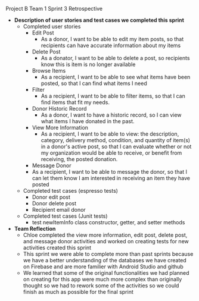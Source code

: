 Project B Team 1 Sprint 3 Retrospective
- **Description of user stories and test cases we completed this sprint**
  - Completed user stories
    - Edit Post
      - As a donor, I want to be able to edit my item posts, so that recipients can have accurate information about my items
    - Delete Post
      - As a donator, I want to be able to delete a post, so recipients know this is item is no longer available
    - Browse Items
      - As a recipient, I want to be able to see what items have been posted, so that I can find what items I need
    - Filter
      - As a recipient, I want to be able to filter items, so that I can find items that fit my needs.
    - Donor Historic Record
      - As a donor, I want to have a historic record, so I can view what items I have donated in the past.
    - View More Information
      - As a recipient, I want to be able to view: the description, category, delivery method, condition, and quantity of item(s) in a donor's active post, so that I can evaluate whether or not my organization would be able to receive, or benefit from receiving, the posted donation.
    - Message Donor
     - As a recipient, I want to be able to message the donor, so that I can let them know I am interested in receiving an item they have posted
  - Completed test cases (espresso tests) 
    - Donor edit post
    - Donor delete post
    - Recipient email donor
  - Completed test cases (Junit tests)
    - test newItemInfo class constructor, getter, and setter methods
 - **Team Reflection**
   - Chloe completed the view more information, edit post, delete post, and message donor activities and 
  worked on creating tests for new activities created this sprint
   - This sprint we were able to complete more than past sprints because we have a better understanding of the databases we have created 
   on Firebase and are more familier with Android Studio and github
   - We learned that some of the original functionalities we had planned on creating for this app were much more complex than 
  originally thought so we had to rework some of the activities so we could finish as much as possible for the final sprint
